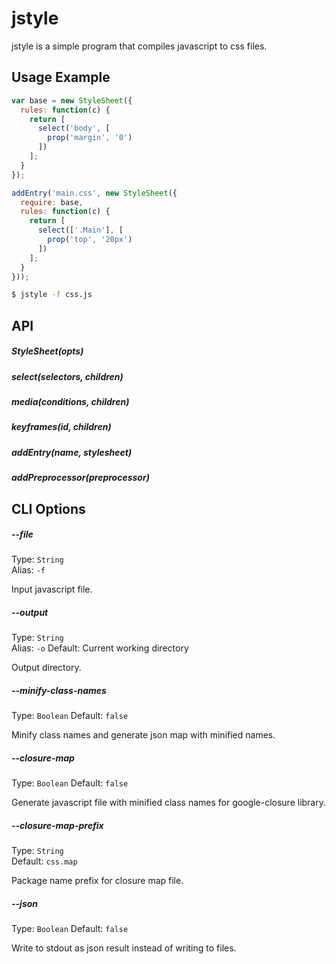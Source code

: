 # jstyle

jstyle is a simple program that compiles javascript to css files.

## Usage Example

```js
var base = new StyleSheet({
  rules: function(c) {
    return [
      select('body', [
        prop('margin', '0')
      ])
    ];
  }
});

addEntry('main.css', new StyleSheet({
  require: base,
  rules: function(c) {
    return [
      select(['.Main'], [
        prop('top', '20px')
      ])
    ];
  }
}));
```

```sh
$ jstyle -f css.js
```

## API

##### StyleSheet(opts)
##### select(selectors, children)
##### media(conditions, children)
##### keyframes(id, children)
##### addEntry(name, stylesheet)
##### addPreprocessor(preprocessor)

## CLI Options

##### --file

Type: `String`  
Alias: `-f`

Input javascript file.

##### --output

Type: `String`  
Alias: `-o`
Default: Current working directory

Output directory.

##### --minify-class-names

Type: `Boolean`
Default: `false`

Minify class names and generate json map with minified names.

##### --closure-map

Type: `Boolean`
Default: `false`

Generate javascript file with minified class names for google-closure library.

##### --closure-map-prefix

Type: `String`  
Default: `css.map`

Package name prefix for closure map file.

##### --json

Type: `Boolean`
Default: `false`

Write to stdout as json result instead of writing to files.

